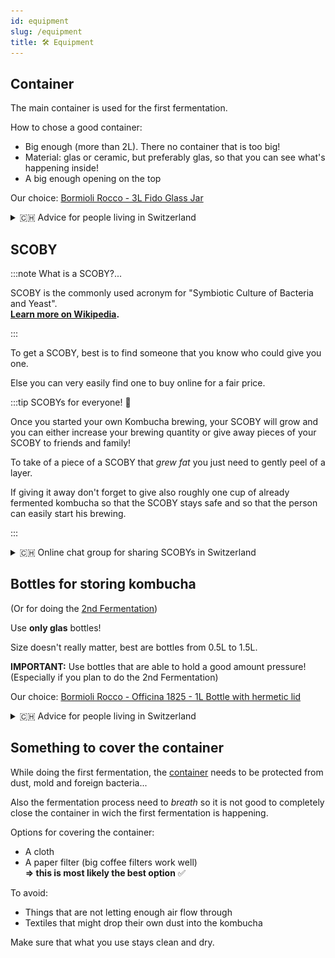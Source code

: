 ```yaml
---
id: equipment
slug: /equipment
title: 🛠 Equipment
---
```


## Container

The main container is used for the first fermentation.

How to chose a good container:

-   Big enough (more than 2L). There no container that is too big!
-   Material: glas or ceramic, but preferably glas, so that you can see what's happening inside!
-   A big enough opening on the top

Our choice:
[Bormioli Rocco - 3L Fido Glass Jar](https://www.bormiolirocco.com/en/product/264/jar-101-1-2-oz-fido)

<details><summary>🇨🇭 Advice for people living in Switzerland</summary>

The **Bormioli Rocco - 3L Fido Glass Jar** can easily be found in (big) MIGROS stores.
[Link](https://produkte.migros.ch/bormioli-rocco-einmachglas-fido-703723200000).

</details>

## SCOBY

:::note What is a SCOBY?...

SCOBY is the commonly used acronym for "Symbiotic Culture of Bacteria and Yeast". <br/>
**[Learn more on Wikipedia](https://en.wikipedia.org/wiki/SCOBY).**

:::

To get a SCOBY, best is to find someone that you know who could give you one.

Else you can very easily find one to buy online for a fair price.

:::tip SCOBYs for everyone! 🎁

Once you started your own Kombucha brewing, your SCOBY will grow and you can either increase your
brewing quantity or give away pieces of your SCOBY to friends and family!

To take of a piece of a SCOBY that _grew fat_ you just need to gently peel of a layer.

If giving it away don't forget to give also roughly one cup of already fermented kombucha so that
the SCOBY stays safe and so that the person can easily start his brewing.

:::

<details><summary>🇨🇭 Online chat group for sharing SCOBYs in Switzerland</summary>

Join [this Telegram group](https://t.me/scobysch) chat to find and share free SCOBYs locally!

![t.me/scobysch QR code](./../static/img/t.me-scobysch.jpeg)

</details>

## Bottles for storing kombucha

(Or for doing the [2nd Fermentation](/2nd-fermentation))

Use **only glas** bottles!

Size doesn't really matter, best are bottles from 0.5L to 1.5L.

**IMPORTANT:** Use bottles that are able to hold a good amount pressure! (Especially if you plan to
do the 2nd Fermentation)

Our choice:
[Bormioli Rocco - Officina 1825 - 1L Bottle with hermetic lid](https://www.bormiolirocco.com/en/product/566/bottle-with-hermetic-lid-37-1-4-oz-officina-1825)

<details><summary>🇨🇭 Advice for people living in Switzerland</summary>

The **Bormioli Rocco - Officina 1825** can easily be found in (big) MIGROS stores.
[Link](https://produkte.migros.ch/bormioli-rocco-flasche-officina).

</details>

## Something to cover the container

While doing the first fermentation, the [container](/equipment#container) needs to be protected
from dust, mold and foreign bacteria...

Also the fermentation process need to _breath_ so it is not good to completely close the container
in wich the first fermentation is happening.

Options for covering the container:

-   A cloth
-   A paper filter (big coffee filters work well) <br/>**=> this is most likely the best option** ✅

To avoid:

-   Things that are not letting enough air flow through
-   Textiles that might drop their own dust into the kombucha

Make sure that what you use stays clean and dry.
